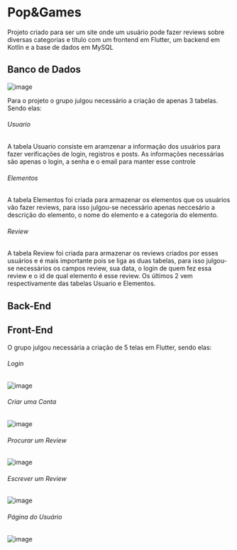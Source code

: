 # Pop&Games

Projeto criado para ser um site onde um usuário pode fazer reviews sobre diversas categorias e título com um frontend em Flutter, um backend em Kotlin e a base de dados em MySQL

## Banco de Dados
![image](https://user-images.githubusercontent.com/73725151/142737226-ef2973e6-2722-48da-8397-98c84616b561.png)

Para o projeto o grupo julgou necessário a criação de apenas 3 tabelas. Sendo elas:

###### Usuario
A tabela Usuario consiste em aramzenar a informação dos usuários para fazer verificações de login, registros e posts. As informações necessárias são apenas o login, a senha e o email para manter esse controle

###### Elementos
A tabela Elementos foi criada para armazenar os elementos que os usuários vão fazer reviews, para isso julgou-se necessário apenas neccesário a descrição do elemento, o nome do elemento e a categoria do elemento.

###### Review
A tabela Review foi criada para armazenar os reviews criados por esses usuários e é mais importante pois se liga as duas tabelas, para isso julgou-se necessários os campos review, sua data, o login de quem fez essa review e o id de qual elemento é esse review. Os últimos 2 vem respectivamente das tabelas Usuario e Elementos.

## Back-End


## Front-End

O grupo julgou necessária a criação de 5 telas em Flutter, sendo elas:

###### Login

![image](https://user-images.githubusercontent.com/73725151/142737654-71eb25be-b92f-4ac0-b1ad-5010c053160d.png)


###### Criar uma Conta

![image](https://user-images.githubusercontent.com/73725151/142737992-c55b924a-bc05-44eb-a931-c00c1922f494.png)


###### Procurar um Review

![image](https://user-images.githubusercontent.com/73725151/142737882-94472387-21fa-4346-b036-d0feb040f970.png)


###### Escrever um Review

![image](https://user-images.githubusercontent.com/73725151/142737894-835c23ab-87e9-49a5-88ec-0cf7fd9334ae.png)


###### Página do Usuário

![image](https://user-images.githubusercontent.com/73725151/142737949-1ab61d6c-8bd1-4a4c-a465-26b81d664eb4.png)
